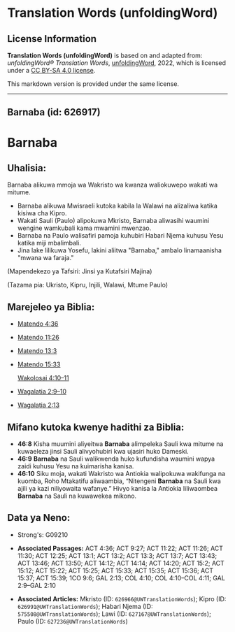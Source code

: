 # Translation Words (unfoldingWord)

## License Information

**Translation Words (unfoldingWord)** is based on and adapted from: _unfoldingWord® Translation Words_, [unfoldingWord](https://unfoldingword.org/utw), 2022, which is licensed under a [CC BY-SA 4.0 license](https://creativecommons.org/licenses/by-sa/4.0/legalcode.en).

This markdown version is provided under the same license.



--------------------------------

## Barnaba (id: 626917)

Barnaba
=======

Uhalisia:
---------

Barnaba alikuwa mmoja wa Wakristo wa kwanza waliokuwepo wakati wa mitume.

* Barnaba alikuwa Mwisraeli kutoka kabila la Walawi na alizaliwa katika kisiwa cha Kipro.
* Wakati Sauli (Paulo) alipokuwa Mkristo, Barnaba aliwasihi waumini wengine wamkubali kama mwamini mwenzao.
* Barnaba na Paulo walisafiri pamoja kuhubiri Habari Njema kuhusu Yesu katika miji mbalimbali.
* Jina lake lilikuwa Yosefu, lakini aliitwa "Barnaba," ambalo linamaanisha "mwana wa faraja."

(Mapendekezo ya Tafsiri: Jinsi ya Kutafsiri Majina)

(Tazama pia: Ukristo, Kipru, Injili, Walawi, Mtume Paulo)

Marejeleo ya Biblia:
--------------------

* [Matendo 4:36](https://ref.ly/Acts4:36)
* [Matendo 11:26](https://ref.ly/Acts11:26)
* [Matendo 13:3](https://ref.ly/Acts13:3)
* [Matendo 15:33](https://ref.ly/Acts15:33)

    [Wakolosai 4:10–11](https://ref.ly/Col4:10-Col4:11)

* [Wagalatia 2:9–10](https://ref.ly/Gal2:9-Gal2:10)
* [Wagalatia 2:13](https://ref.ly/Gal2:13)

Mifano kutoka kwenye hadithi za Biblia:
---------------------------------------

* **46:8** Kisha muumini aliyeitwa **Barnaba** alimpeleka Sauli kwa mitume na kuwaeleza jinsi Sauli alivyohubiri kwa ujasiri huko Dameski.
* **46:9** **Barnaba** na Sauli walikwenda huko kufundisha waumini wapya zaidi kuhusu Yesu na kuimarisha kanisa.
* **46:10** Siku moja, wakati Wakristo wa Antiokia walipokuwa wakifunga na kuomba, Roho Mtakatifu aliwaambia, “Nitengeni **Barnaba** na Sauli kwa ajili ya kazi niliyowaita wafanye.” Hivyo kanisa la Antiokia liliwaombea **Barnaba** na Sauli na kuwawekea mikono.

Data ya Neno:
-------------

* Strong's: G09210

* **Associated Passages:** ACT 4:36; ACT 9:27; ACT 11:22; ACT 11:26; ACT 11:30; ACT 12:25; ACT 13:1; ACT 13:2; ACT 13:3; ACT 13:7; ACT 13:43; ACT 13:46; ACT 13:50; ACT 14:12; ACT 14:14; ACT 14:20; ACT 15:2; ACT 15:12; ACT 15:22; ACT 15:25; ACT 15:33; ACT 15:35; ACT 15:36; ACT 15:37; ACT 15:39; 1CO 9:6; GAL 2:13; COL 4:10; COL 4:10–COL 4:11; GAL 2:9–GAL 2:10
* **Associated Articles:** Mkristo (ID: `626966@UWTranslationWords`); Kipro (ID: `626991@UWTranslationWords`); Habari Njema (ID: `575508@UWTranslationWords`); Lawi (ID: `627167@UWTranslationWords`); Paulo (ID: `627236@UWTranslationWords`)


